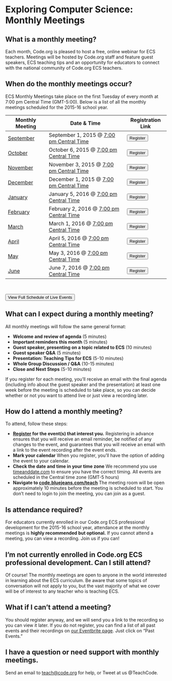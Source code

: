 # Exploring Computer Science: Monthly Meetings

## What is a monthly meeting?

Each month, Code.org is pleased to host a free, online webinar for ECS teachers. Meetings will be hosted by Code.org staff and feature guest speakers, ECS teaching tips and an opportunity for educators to connect with the national community of Code.org ECS teachers.

## When do the monthly meetings occur?

ECS Monthly Meetings take place on the first Tuesday of every month at 7:00 pm Central Time (GMT-5:00). Below is a list of all the monthly meetings scheduled for the 2015-16 school year.

|Monthly Meeting | Date & Time | Registration Link|
|------------ | ------------- | ------------|
|[September](https://www.eventbrite.com/e/ecs-monthly-meeting-september-tickets-17789364468) | September 1, 2015 @ [7:00 pm Central Time](http://www.timeanddate.com/worldclock/converter.html)  | [<button>Register</button>](https://www.eventbrite.com/e/ecs-monthly-meeting-september-tickets-17789364468)|
|[October](https://www.eventbrite.com/e/ecs-monthly-meeting-october-tickets-17789153838) | October 6, 2015 @ [7:00 pm Central Time](http://www.timeanddate.com/worldclock/converter.html)  | [<button>Register</button>](https://www.eventbrite.com/e/ecs-monthly-meeting-october-tickets-17789153838)|
|[November](https://www.eventbrite.com/e/ecs-monthly-meeting-november-tickets-17856984722) | November 3, 2015 @ [7:00 pm Central Time](http://www.timeanddate.com/worldclock/converter.html)  | [<button>Register</button>](https://www.eventbrite.com/e/ecs-monthly-meeting-november-tickets-17856984722)|
|[December](https://www.eventbrite.com/e/ecs-monthly-meeting-december-tickets-17857003779) | December 1, 2015 @ [7:00 pm Central Time](http://www.timeanddate.com/worldclock/converter.html)  | [<button>Register</button>](https://www.eventbrite.com/e/ecs-monthly-meeting-december-tickets-17857003779)|
|[January](https://www.eventbrite.com/e/ecs-monthly-meeting-january-tickets-17857006788) | January 5, 2016 @ [7:00 pm Central Time](http://www.timeanddate.com/worldclock/converter.html)  | [<button>Register</button>](https://www.eventbrite.com/e/ecs-monthly-meeting-january-tickets-17857006788)|
|[February](https://www.eventbrite.com/e/ecs-monthly-meeting-february-tickets-17857015815) | February 2, 2016 @ [7:00 pm Central Time](http://www.timeanddate.com/worldclock/converter.html)  | [<button>Register</button>](https://www.eventbrite.com/e/ecs-monthly-meeting-february-tickets-17857015815)|
|[March](https://www.eventbrite.com/e/ecs-monthly-meeting-march-tickets-17857025845) | March 1, 2016 @ [7:00 pm Central Time](http://www.timeanddate.com/worldclock/converter.html)  | [<button>Register</button>](https://www.eventbrite.com/e/ecs-monthly-meeting-march-tickets-17857025845)|
|[April](https://www.eventbrite.com/e/ecs-monthly-meeting-april-tickets-17857028854) | April 5, 2016 @ [7:00 pm Central Time](http://www.timeanddate.com/worldclock/converter.html)  | [<button>Register</button>](https://www.eventbrite.com/e/ecs-monthly-meeting-april-tickets-17857028854)|
|[May](https://www.eventbrite.com/e/ecs-monthly-meeting-may-tickets-17857080007) | May 3, 2016 @ [7:00 pm Central Time](http://www.timeanddate.com/worldclock/converter.html)  | [<button>Register</button>](https://www.eventbrite.com/e/ecs-monthly-meeting-may-tickets-17857080007)|
|[June](https://www.eventbrite.com/e/ecs-monthly-meeting-june-tickets-17857096055) | June 7, 2016 @ [7:00 pm Central Time](http://www.timeanddate.com/worldclock/converter.html)  | [<button>Register</button>](https://www.eventbrite.com/e/ecs-monthly-meeting-june-tickets-17857096055)|

<br />

[<button>View Full Schedule of Live Events</button>](http://www.eventbrite.com/o/codeorg-teacher-community-8317327577)

## What can I expect during a monthly meeting?

All monthly meetings will follow the same general format:

- **Welcome and review of agenda** (5 minutes)
- **Important reminders this month** (5 minutes)
- **Guest speaker, presenting on a topic related to ECS** (10 minutes)
- **Guest speaker Q&A** (5 minutes)
- **Presentation: Teaching Tips for ECS** (5-10 minutes)
- **Whole Group Discussion / Q&A** (10-15 minutes)
- **Close and Next Steps** (5-10 minutes)

If you register for each meeting, you’ll receive an email with the final agenda (including info about the guest speaker and the presentation) at least one week before the meeting is scheduled to take place, so you can decide whether or not you want to attend live or just view a recording later.

## How do I attend a monthly meeting?

To attend, follow these steps:

- **[Register](http://www.eventbrite.com/o/codeorg-teacher-community-8317327577) for the event(s) that interest you.** Registering in advance ensures that you will receive an email reminder, be notified of any changes to the event, and guarantees that you will receive an email with a link to the event recording after the event ends.
- **Mark your calendar** When you register, you’ll have the option of adding the event to your calendar.
- **Check the date and time in your time zone** We recommend you use [timeanddate.com](http://www.timeanddate.com/worldclock/converter.html) to ensure you have the correct timing. All events are scheduled in the Central time zone (GMT-5 hours)
- **Navigate to [code.bluejeans.com/teach](http://code.bluejeans.com/teach)** The meeting room will be open approximately 10 minutes before the meeting is scheduled to start. You don’t need to login to join the meeting, you can join as a guest.

## Is attendance required?

For educators currently enrolled in our Code.org ECS professional development for the 2015-16 school year, attendance at the monthly meetings is **highly recommended but optional.** If you cannot attend a meeting, you can view a recording. Join us if you can! 

## I’m not currently enrolled in Code.org ECS professional development. Can I still attend?

Of course! The monthly meetings are open to anyone in the world interested in learning about the ECS curriculum. Be aware that some topics of conversation will not apply to you, but the vast majority of what we cover will be of interest to any teacher who is teaching ECS.

## What if I can’t attend a meeting?

You should register anyway, and we will send you a link to the recording so you can view it later. If you do not register, you can find a list of all past events and their recordings on [our Eventbrite page](http://www.eventbrite.com/o/codeorg-teacher-community-8317327577). Just click on “Past Events.”

## I have a question or need support with monthly meetings.

Send an email to [teach@code.org](mailto:teach@code.org) for help, or Tweet at us @TeachCode.